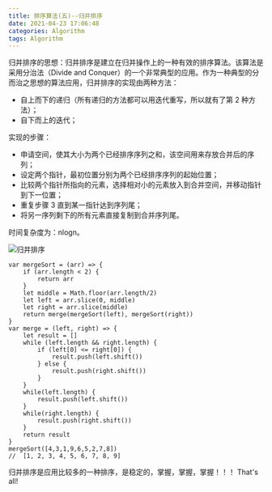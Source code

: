 ```yaml
---
title: 排序算法(五)--归并排序
date: 2021-04-23 17:06:48
categories: Algorithm
tags: Algorithm
---
```

归并排序的思想：归并排序是建立在归并操作上的一种有效的排序算法。该算法是采用分治法（Divide and Conquer）的一个非常典型的应用。作为一种典型的分而治之思想的算法应用，归并排序的实现由两种方法：

+ 自上而下的递归（所有递归的方法都可以用迭代重写，所以就有了第 2 种方法）；
+ 自下而上的迭代；

实现的步骤：
+ 申请空间，使其大小为两个已经排序序列之和，该空间用来存放合并后的序列；
+ 设定两个指针，最初位置分别为两个已经排序序列的起始位置；
+ 比较两个指针所指向的元素，选择相对小的元素放入到合并空间，并移动指针到下一位置；
+ 重复步骤 3 直到某一指针达到序列尾；
+ 将另一序列剩下的所有元素直接复制到合并序列尾。

时间复杂度为：nlogn。

![归并排序](6.gif)
```
var mergeSort = (arr) => {
    if (arr.length < 2) {
        return arr
    }
    let middle = Math.floor(arr.length/2)
    let left = arr.slice(0, middle)
    let right = arr.slice(middle)
    return merge(mergeSort(left), mergeSort(right))
}
var merge = (left, right) => {
    let result = []
    while (left.length && right.length) {
        if (left[0] <= right[0]) {
            result.push(left.shift())
        } else {
            result.push(right.shift())
        }
    }
    while(left.length) {
        result.push(left.shift())
    }
    while(right.length) {
        result.push(right.shift())
    }
    return result
}
mergeSort([4,3,1,9,6,5,2,7,8])
//  [1, 2, 3, 4, 5, 6, 7, 8, 9]
```
归并排序是应用比较多的一种排序，是稳定的，掌握，掌握，掌握！！！
That's all!